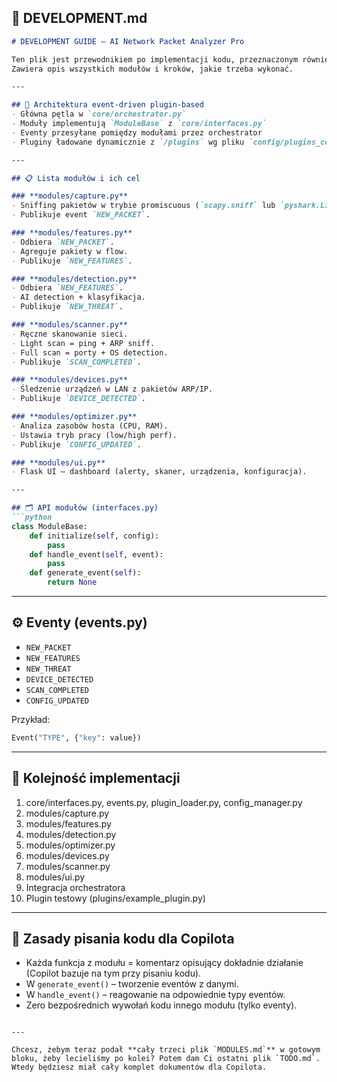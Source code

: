 ## 📄 DEVELOPMENT.md
```markdown
# DEVELOPMENT GUIDE – AI Network Packet Analyzer Pro

Ten plik jest przewodnikiem po implementacji kodu, przeznaczonym również dla GitHub Copilota.
Zawiera opis wszystkich modułów i kroków, jakie trzeba wykonać.

---

## 🧠 Architektura event-driven plugin-based
- Główna pętla w `core/orchestrator.py`
- Moduły implementują `ModuleBase` z `core/interfaces.py`
- Eventy przesyłane pomiędzy modułami przez orchestrator
- Pluginy ładowane dynamicznie z `/plugins` wg pliku `config/plugins_config.yaml`

---

## 📋 Lista modułów i ich cel

### **modules/capture.py**
- Sniffing pakietów w trybie promiscuous (`scapy.sniff` lub `pyshark.LiveCapture`).
- Publikuje event `NEW_PACKET`.

### **modules/features.py**
- Odbiera `NEW_PACKET`.
- Agreguje pakiety w flow.
- Publikuje `NEW_FEATURES`.

### **modules/detection.py**
- Odbiera `NEW_FEATURES`.
- AI detection + klasyfikacja.
- Publikuje `NEW_THREAT`.

### **modules/scanner.py**
- Ręczne skanowanie sieci.
- Light scan = ping + ARP sniff.
- Full scan = porty + OS detection.
- Publikuje `SCAN_COMPLETED`.

### **modules/devices.py**
- Śledzenie urządzeń w LAN z pakietów ARP/IP.
- Publikuje `DEVICE_DETECTED`.

### **modules/optimizer.py**
- Analiza zasobów hosta (CPU, RAM).
- Ustawia tryb pracy (low/high perf).
- Publikuje `CONFIG_UPDATED`.

### **modules/ui.py**
- Flask UI – dashboard (alerty, skaner, urządzenia, konfiguracja).

---

## 🗂 API modułów (interfaces.py)
```python
class ModuleBase:
    def initialize(self, config):
        pass
    def handle_event(self, event):
        pass
    def generate_event(self):
        return None
```

---

## ⚙️ Eventy (events.py)
- `NEW_PACKET`
- `NEW_FEATURES`
- `NEW_THREAT`
- `DEVICE_DETECTED`
- `SCAN_COMPLETED`
- `CONFIG_UPDATED`

Przykład:
```python
Event("TYPE", {"key": value})
```

---

## 🚧 Kolejność implementacji
1. core/interfaces.py, events.py, plugin_loader.py, config_manager.py
2. modules/capture.py
3. modules/features.py
4. modules/detection.py
5. modules/optimizer.py
6. modules/devices.py
7. modules/scanner.py
8. modules/ui.py
9. Integracja orchestratora
10. Plugin testowy (plugins/example_plugin.py)

---

## 📌 Zasady pisania kodu dla Copilota
- Każda funkcja z modułu = komentarz opisujący dokładnie działanie (Copilot bazuje na tym przy pisaniu kodu).
- W `generate_event()` – tworzenie eventów z danymi.
- W `handle_event()` – reagowanie na odpowiednie typy eventów.
- Zero bezpośrednich wywołań kodu innego modułu (tylko eventy).
```

---

Chcesz, żebym teraz podał **cały trzeci plik `MODULES.md`** w gotowym bloku, żeby lecieliśmy po kolei? Potem dam Ci ostatni plik `TODO.md`. Wtedy będziesz miał cały komplet dokumentów dla Copilota.
